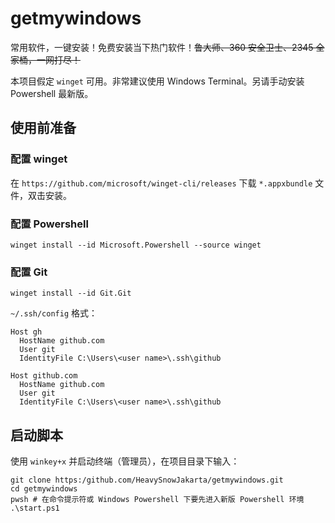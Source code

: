 # getmywindows

常用软件，一键安装！免费安装当下热门软件！~~鲁大师、360 安全卫士、2345 全家桶，一网打尽！~~

本项目假定 `winget` 可用。非常建议使用 Windows Terminal。另请手动安装 Powershell 最新版。

## 使用前准备

### 配置 winget

在 `https://github.com/microsoft/winget-cli/releases` 下载 `*.appxbundle` 文件，双击安装。

### 配置 Powershell

```
winget install --id Microsoft.Powershell --source winget
```

### 配置 Git

```
winget install --id Git.Git
```

`~/.ssh/config` 格式：

```
Host gh
  HostName github.com
  User git
  IdentityFile C:\Users\<user name>\.ssh\github

Host github.com
  HostName github.com
  User git
  IdentityFile C:\Users\<user name>\.ssh\github
```

## 启动脚本

使用 `winkey+x` 并启动终端（管理员），在项目目录下输入：

```
git clone https:/github.com/HeavySnowJakarta/getmywindows.git
cd getmywindows
pwsh # 在命令提示符或 Windows Powershell 下要先进入新版 Powershell 环境
.\start.ps1
```